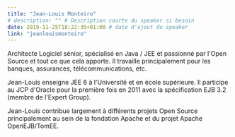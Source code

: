 ```yaml
---
title: "Jean-Louis Monteiro"
# description: "" # Description courte du speaker si besoin
date: 2019-11-25T18:22:35+01:00 # date d'ajout du speaker
link: "jeanlouismonteiro"
---
```

Architecte Logiciel sénior, spécialisé en Java / JEE et passionné par l'Open Source et tout ce que cela apporte. Il travaille principalement pour les banques, assurances, télécommunications, etc.

Jean-Louis enseigne JEE 6 à l'Université et en école supérieure. Il participe au JCP d'Oracle pour la première fois en 2011 avec la spécification EJB 3.2 (membre de l'Expert Group).

Jean-Louis contribue largement à différents projets Open Source principalement au sein de la fondation Apache et du projet Apache OpenEJB/TomEE.